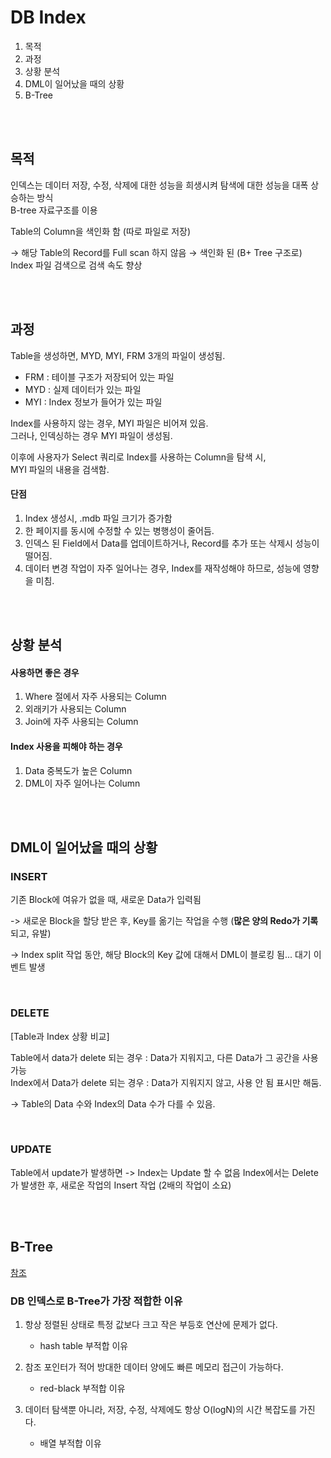 # DB Index

1. 목적
2. 과정
3. 상황 분석
4. DML이 일어났을 때의 상황
5. B-Tree

<br/><br/>

## 목적
인덱스는 데이터 저장, 수정, 삭제에 대한 성능을 희생시켜 탐색에 대한 성능을 대폭 상승하는 방식  
B-tree 자료구조를 이용

Table의 Column을 색인화 함 (따로 파일로 저장)

→ 해당 Table의 Record를 Full scan 하지 않음
→ 색인화 된 (B+ Tree 구조로) Index 파일 검색으로 검색 속도 향상


<br/><br/>

## 과정
Table을 생성하면, MYD, MYI, FRM 3개의 파일이 생성됨.

- FRM : 테이블 구조가 저장되어 있는 파일
- MYD : 실제 데이터가 있는 파일
- MYI : Index 정보가 들어가 있는 파일


Index를 사용하지 않는 경우, MYI 파일은 비어져 있음.  
그러나, 인덱싱하는 경우 MYI 파일이 생성됨.

이후에 사용자가 Select 쿼리로 Index를 사용하는 Column을 탐색 시,  
MYI 파일의 내용을 검색함.


#### 단점
1. Index 생성시, .mdb 파일 크기가 증가함
2. 한 페이지를 동시에 수정할 수 있는 병행성이 줄어듬.
3. 인덱스 된 Field에서 Data를 업데이트하거나, Record를 추가 또는 삭제시 성능이 떨어짐.
4. 데이터 변경 작업이 자주 일어나는 경우, Index를 재작성해야 하므로, 성능에 영향을 미침.


<br/><br/>

## 상황 분석

#### 사용하면 좋은 경우

 1. Where 절에서 자주 사용되는 Column
 2. 외래키가 사용되는 Column
 3. Join에 자주 사용되는 Column

#### Index 사용을 피해야 하는 경우

 1. Data 중복도가 높은 Column
 2. DML이 자주 일어나는 Column


<br/><br/>

## DML이 일어났을 때의 상황

### INSERT
기존 Block에 여유가 없을 때, 새로운 Data가 입력됨

-> 새로운 Block을 할당 받은 후, Key를 옮기는 작업을 수행 (**많은 양의 Redo가 기록**되고, 유발)

-> Index split 작업 동안, 해당 Block의 Key 값에 대해서 DML이 블로킹 됨... 대기 이벤트 발생


<br/>

### DELETE

[Table과 Index 상황 비교]

Table에서 data가 delete 되는 경우 : Data가 지워지고, 다른 Data가 그 공간을 사용 가능  
Index에서 Data가 delete 되는 경우 : Data가 지워지지 않고, 사용 안 됨 표시만 해둠.

-> Table의 Data 수와 Index의 Data 수가 다를 수 있음.

<br/>

### UPDATE

Table에서 update가 발생하면 -> Index는 Update 할 수 없음
Index에서는 Delete가 발생한 후, 새로운 작업의 Insert 작업 (2배의 작업이 소요)


<br/><br/>

## B-Tree
[참조](https://helloinyong.tistory.com/296)

### DB 인덱스로 B-Tree가 가장 적합한 이유

1. 항상 정렬된 상태로 특정 값보다 크고 작은 부등호 연산에 문제가 없다. 
   - hash table 부적합 이유

2. 참조 포인터가 적어 방대한 데이터 양에도 빠른 메모리 접근이 가능하다. 
   - red-black 부적합 이유

3. 데이터 탐색뿐 아니라, 저장, 수정, 삭제에도 항상 O(logN)의 시간 복잡도를 가진다.
   - 배열 부적합 이유




